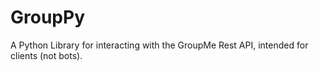 # GroupPy
A Python Library for interacting with the GroupMe Rest API, intended for clients (not bots).

<!--
## Helpful Documentation links:
OAuth - https://dev.groupme.com/tutorials/oauth
REST API - https://dev.groupme.com/docs/v3

REST3client - https://github.com/soda480/rest3client

 -->